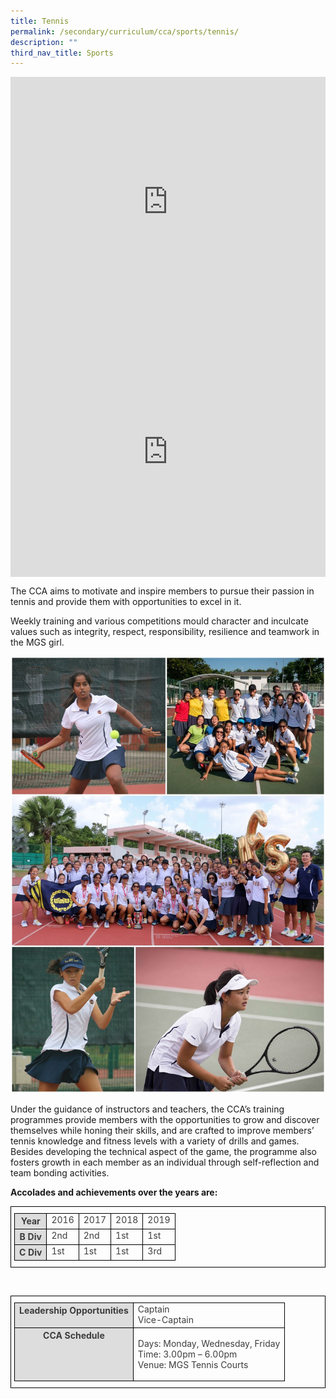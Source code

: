 ```yaml
---
title: Tennis
permalink: /secondary/curriculum/cca/sports/tennis/
description: ""
third_nav_title: Sports
---
```

<div style="width:100%; height:400px">
  <iframe class="ive_eobj_center" allowfullscreen="" frameborder="0" title="MGS Heritage Video" src="https://www.youtube.com/embed/1bCmL656faQ" height="100%" width="100%">
  </iframe>
</div>

<div style="width:100%; height:400px">
  <iframe class="ive_eobj_center" allowfullscreen="" frameborder="0" title="MGS Heritage Video" src="https://www.youtube.com/embed/SC1JgYSQCPI" height="100%" width="100%">
  </iframe>
</div>


The CCA aims to motivate and inspire members to pursue their passion in tennis and provide them with opportunities to excel in it.

Weekly training and various competitions mould character and inculcate values such as integrity, respect, responsibility, resilience and teamwork in the MGS girl.

![](/images/Sec_cca/tennis.jpg)

Under the guidance of instructors and teachers, the CCA’s training programmes provide members with the opportunities to grow and discover themselves while honing their skills, and are crafted to improve members’ tennis knowledge and fitness levels with a variety of drills and games. Besides developing the technical aspect of the game, the programme also fosters growth in each member as an individual through self-reflection and team bonding activities.

**Accolades and achievements over the years are:**

<style type="text/css">
.tg {
    border-color: black;
    border-style: solid;
    border-width: 1px;
    color: #3D3D3D;
    padding: 10px 5px;
}
.tg td {
    overflow: hidden;
    word-break: normal;
}
.tg th {
    background-color: #DDD;
    border-color: black;
    border-style: solid;
    border-width: 1px;
    color: #3D3D3D;
    font-weight: bold;
}
.tg .tr-norm {
    border-color: black;
    border-style: solid;
    border-width: 1px;
    vertical-align: top;
}
.tg .tr-header {
    border-color: black;
    border-style: solid;
    border-width: 1px;
    color: #3D3D3D;
    font-weight: bold;
    vertical-align: top
}
</style>

<table class="tg">
  <thead>
    <tr>
      <th class="tr-header">Year</th>
      <td class="tr-norm">2016      
      <td class="tr-norm">2017      
      <td class="tr-norm">2018      
      <td class="tr-norm">2019      
    </tr>
  </thead>
  <tbody>
    <tr>
      <th class="tr-header">B Div</th>
      <td class="tr-norm">2nd
      <td class="tr-norm">2nd
      <td class="tr-norm">1st      
      <td class="tr-norm">1st      
    </tr>
    <tr>
      <th class="tr-header">C Div</th>
      <td class="tr-norm">1st      
      <td class="tr-norm">1st      
      <td class="tr-norm">1st      
      <td class="tr-norm">3rd      
    </tr>
  </tbody>
</table>
<p>&nbsp;</p>
<table class="tg">
  <thead>
    <tr>
      <th class="tr-header">Leadership Opportunities</th>
      <td class="tr-norm">Captain<br>
    Vice-Captain</tr>
  </thead>
  <tbody>
    <tr>
      <th class="tr-header">CCA Schedule</th>
      <td class="tr-norm"><p>Days: Monday, Wednesday, Friday<br>
        Time: 3.00pm – 6.00pm<br>
    Venue: MGS Tennis Courts</p>      </tr>
  </tbody>
</table>
